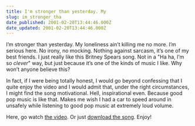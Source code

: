 ```yaml
---
title: I'm stronger than yesterday. My
slug: im_stronger_tha
date_published: 2001-02-20T13:44:46.000Z
date_updated: 2001-02-20T13:44:46.000Z
---
```


I’m stronger than yesterday. My loneliness ain’t killing me no more. I’m serious here. No irony, no mocking. Nothing against sarcasm, it’s one of my best friends. I just really like this Britney Spears song. Not in a "Ha ha, I’m so *clever*" way, but just because it’s one of the kinds of music I like. Why won’t anyone believe this?

In fact, if I were being totally honest, I would go beyond confessing that I quite enjoy the video and I would admit that, under the right circumstances, I might find the song motivational. Hell, inspirational even. Because good pop music is like that. Makes me wish I had a car to speed around in unsafely while listening to good pop music at extremely loud volume.

Here, go watch [the video](http://www.getmusic.com/peeps/britney/media.html). Or just [download the song](nap:search?artist=britney+stronger). Enjoy!
